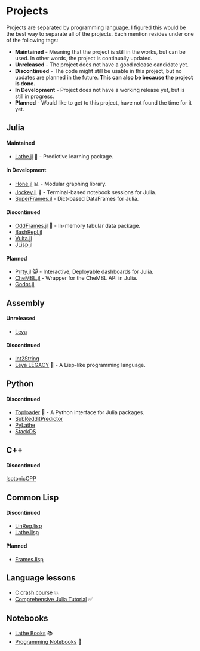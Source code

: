 # Projects
Projects are separated by programming language. I figured this would be the best way to separate all of the projects. Each mention resides under one of the following tags:
- **Maintained** - Meaning that the project is still in the works, but can be used. In other words, the project is continually updated.
- **Unreleased** - The project does not have a good release candidate yet.
- **Discontinued** - The code might still be usable in this project, but no updates are planned in the future. **This can also be because the project is done.**
- **In Development** - Project does not have a working release yet, but is still in progress.
- **Planned** - Would like to get to this project, have not found the time for it yet.
## Julia
#### Maintained
- [Lathe.jl](https://github.com/ChifiSource/Lathe.jl) 🤖 - Predictive learning package.
#### In Development
- [Hone.jl](https://github.com/ChifiSource/Hone.jl) 📊 - Modular graphing library.
- [Jockey.jl](https://github.com/ChifiSource/Jockey.jl) 🐎 - Terminal-based notebook sessions for Julia.
- [SuperFrames.jl](https://github.com/emmettgb/SuperFrames.jl) - Dict-based DataFrames for Julia.
#### Discontinued
- [OddFrames.jl](https://github.com/ChifiSource/OddFrames.jl) 🦸 - In-memory tabular data package.
- [BashRepl.jl](https://github.com/emmettgb/BashRepl.jl)
- [Vulta.jl](https://github.com/emmettgb/Vulta.jl)
- [JLisp.jl](https://github.com/emmettgb/JLisp.jl)
#### Planned
- [Prrty.jl](https://github.com/ChifiSource/Prrty.jl) 😸 - Interactive, Deployable dashboards for Julia.
- [CheMBL.jl](https://github.com/ChifiSource/ChEMBL.jl) - Wrapper for the CheMBL API in Julia.
- [Godot.jl](https://github.com/ChifiSource/Godot.jl)
## Assembly
#### Unreleased
- [Leya](https://github.com/emmettgb/leya)
#### Discontinued
- [Int2String](https://github.com/emmettgb/Int2String)
- [Leya LEGACY](https://github.com/emmettgb/Leya) 🦩 - A Lisp-like programming language.
## Python
 #### Discontinued
- [Toploader](https://github.com/emmettgb/TopLoader) 🍞 - A Python interface for Julia packages.
- [SubRedditPredictor](https://github.com/emmettgb/SubRedditPredictor)
- [PyLathe](https://github.com/emmettgb/PyLathe)
- [StackDS](https://github.com/emmettgb/Stack-DS)
## C++
#### Discontinued
[IsotonicCPP](https://github.com/emmettgb/IsotonicCPP)
## Common Lisp
#### Discontinued
- [LinReg.lisp](https://github.com/emmettgb/LinReg.lisp)
- [Lathe.lisp](https://github.com/emmettgb/Lathe.lisp)
#### Planned
- [Frames.lisp](https://github.com/emmettgb/Frames.lisp)
## Language lessons
- [C crash course](https://github.com/emmettgb/C-CrashCourse) 💥
- [Comprehensive Julia Tutorial](https://github.com/emmettgb/JuliaLessons) ✅
## Notebooks
- [Lathe Books](https://github.com/emmettgb/Lathe-Books) 📚
- [Programming Notebooks](https://github.com/emmettgb/Emmetts-DS-NoteBooks) 📓
